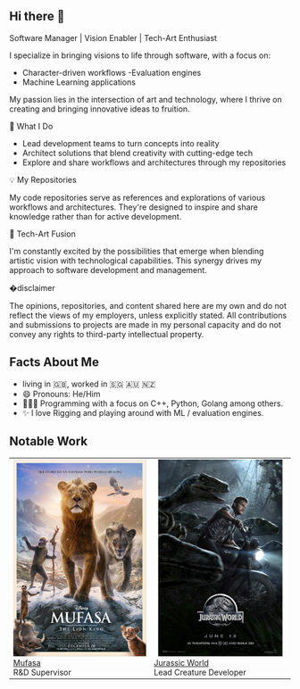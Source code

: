 ## Hi there 👋
Software Manager | Vision Enabler | Tech-Art Enthusiast

I specialize in bringing visions to life through software, with a focus on:
- Character-driven workflows
-Evaluation engines
- Machine Learning applications

My passion lies in the intersection of art and technology, where I thrive on creating and bringing innovative ideas to fruition.

🚀 What I Do
- Lead development teams to turn concepts into reality
- Architect solutions that blend creativity with cutting-edge tech
- Explore and share workflows and architectures through my repositories

💡 My Repositories

My code repositories serve as references and explorations of various workflows and architectures. They're designed to inspire and share knowledge rather than for active development.

🎨 Tech-Art Fusion

I'm constantly excited by the possibilities that emerge when blending artistic vision with technological capabilities. This synergy drives my approach to software development and management.

�disclaimer

The opinions, repositories, and content shared here are my own and do not reflect the views of my employers, unless explicitly stated. All contributions and submissions to projects are made in my personal capacity and do not convey any rights to third-party intellectual property.

## Facts About Me

- living in 🇬🇧, worked in 🇸🇬 🇦🇺 🇳🇿
- 😄 Pronouns: He/Him
- 👨🏽‍💻 Programming with a focus on C++, Python, Golang among others.
- ✨ I love Rigging and playing around with ML / evaluation engines.

## Notable Work

<table>
    <tr>
        <td width="50%">
            <img src="https://raw.githubusercontent.com/Pixolusion/Pixolusion/main/images/mufasa.jpg" alt="Mufasa">
            <a href="https://www.imdb.com/title/tt13186482"><br/>Mufasa</a><br/>
            R&D Supervisor
        </td>
        <td width="50%">
            <img src="https://raw.githubusercontent.com/Pixolusion/Pixolusion/main/images/jurassicWorld.png" alt="Jurassic World">
            <a href="https://www.imdb.com/title/tt0369610"><br/>Jurassic World</a><br/>
            Lead Creature Developer
        </td>
    </tr>
</table>
